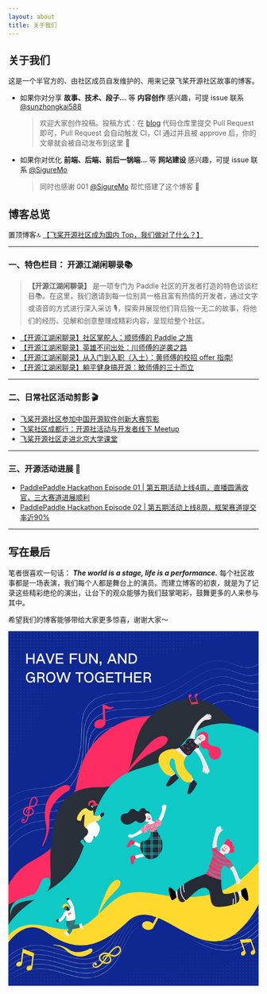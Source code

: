 ```yaml
---
layout: about
title: 关于我们
---
```


## 关于我们

这是一个半官方的、由社区成员自发维护的、用来记录飞桨开源社区故事的博客。

-  如果你对分享 **故事、技术、段子...** 等 **内容创作** 感兴趣，可提 issue 联系 [@sunzhongkai588](https://github.com/sunzhongkai588)

   > 欢迎大家创作投稿。投稿方式：在 [blog](https://github.com/PFCCLab/blog) 代码仓库里提交 Pull Request 即可，Pull Request 会自动触发 CI，CI 通过并且被 approve 后，你的文章就会被自动发布到这里 📄

-  如果你对优化 **前端、后端、前后一锅端...** 等 **网站建设** 感兴趣，可提 issue 联系 [@SigureMo](https://github.com/SigureMo)

   > 同时也感谢 001 [@SigureMo](https://github.com/SigureMo) 帮忙搭建了这个博客 🌹

## 博客总览

置顶博客🔝 [【飞桨开源社区成为国内 Top，我们做对了什么？】](./posts/2023-os-report.md)

---

### 一、特色栏目： 开源江湖闲聊录📚

> **【开源江湖闲聊录】** 是一项专门为 Paddle 社区的开发者打造的特色访谈栏目📚。在这里，我们邀请到每一位别具一格且富有热情的开发者，通过文字或语音的方式进行深入采访 🎙️，探索并展现他们背后独一无二的故事，将他们的经历、见解和创意整理成精彩内容，呈现给整个社区。

-  [【开源江湖闲聊录】社区掌舵人：顺师傅的 Paddle 之旅](./posts/shun-story.md)
-  [【开源江湖闲聊录】英雄不问出处：川师傅的逆袭之路](./posts/chuan-story.md)
-  [【开源江湖闲聊录】从入门到入职（入土）：黄师傅的校招 offer 指南!](./posts/huangjiyi-story.md)
-  [【开源江湖闲聊录】躺平健身搞开源：敏师傅的三十而立](./posts/limin-story.md)

---

### 二、日常社区活动剪影 🎬

-  [飞桨开源社区参加中国开源软件创新大赛剪影](./posts/xian-event.md)
-  [飞桨社区成都行：开源社活动与开发者线下 Meetup](./posts/chengdu-kaiyuanshe.md)
-  [飞桨开源社区走进北京大学课堂](./posts/pku-course.md)

---

### 三、开源活动进展 📄

-  [PaddlePaddle Hackathon Episode 01 | 第五期活动上线4周，直播圆满收官，三大赛道进展顺利](./posts/hackathon-5th-episode01.md)
-  [PaddlePaddle Hackathon Episode 02 | 第五期活动上线8周，框架赛道提交率近90%](./posts/hackathon-5th-episode02.md)

---

## 写在最后

笔者很喜欢一句话： **_The world is a stage, life is a performance._** 每个社区故事都是一场表演，我们每个人都是舞台上的演员。而建立博客的初衷，就是为了记录这些精彩绝伦的演出，让台下的观众能够为我们鼓掌喝彩，鼓舞更多的人来参与其中。

希望我们的博客能够带给大家更多惊喜，谢谢大家～

![first-blog](./images/first-post/first-post.jpg)
